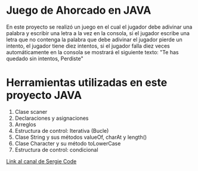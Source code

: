 # Juego de Ahorcado en JAVA

En este proyecto se realizó un juego en el cual el jugador debe adivinar una palabra y escribir una letra a la vez en la consola, si el jugador escribe una letra que no contenga la palabra que debe adivinar el jugador pierde un intento, el jugador tiene diez intentos, si el jugador falla diez veces automáticamente en la consola se mostrará el siguiente texto: "Te has quedado sin intentos, Perdiste"

# Herramientas utilizadas en este proyecto JAVA

1. Clase scaner
2. Declaraciones y asignaciones
3. Arreglos
4. Estructura de control: Iterativa (Bucle)
5. Clase String y sus métodos valueOf, charAt y length()
6. Clase Character y su método toLowerCase
7. Estructura de control: condicional

 [Link al canal de Sergie Code](https://www.youtube.com/@SergieCode)
